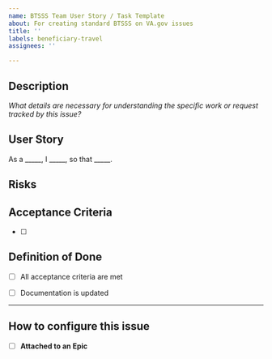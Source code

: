 ```yaml
---
name: BTSSS Team User Story / Task Template
about: For creating standard BTSSS on VA.gov issues
title: ''
labels: beneficiary-travel
assignees: ''

---
```


## Description
_What details are necessary for understanding the specific work or request tracked by this issue?_


## User Story
As a _____, I _____, so that _____.

## Risks


## Acceptance Criteria
- [ ] 


## Definition of Done
- [ ] All acceptance criteria are met
- [ ] Documentation is updated


---
## How to configure this issue
- [ ] **Attached to an Epic** 

